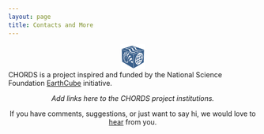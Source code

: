 ```yaml
---
layout: page
title: Contacts and More
---
```


<div class="container">
<div class="row">
  <div class="col-sm-2"  style="text-align: center;">
    <img alt="title" src="images/earthcube_small.png" style="width: 50px; height: 50px;">
  </div>
  <div class="col-sm-10">
   CHORDS is a project inspired and funded by the National Science Foundation 
   <a href="http://earthcube.org/">EarthCube</a> initiative.
  </div>
</div>
<p/>
<div class="row">
  <div class="col-sm-12"  style="text-align: center;">
    <em>Add links here to the CHORDS project institutions.</em>
  </div>
</div>
</div>
<p/>
<div  align="center">
If you have comments, suggestions, or just want to say hi, we would love to <a href="mailto:{{ site.author.email }}" title="Email CHORDS">hear</a> from you.
</div>


